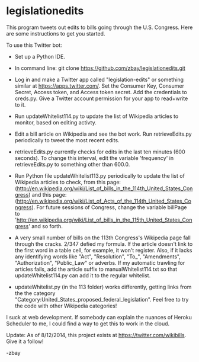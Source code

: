 legislationedits
================

This program tweets out edits to bills going through the U.S. Congress. Here are some instructions to get you started.

To use  this Twitter bot:

* Set up a Python IDE.

* In command line: git clone https://github.com/zbay/legislationedits.git

* Log in and make a Twitter app called "legislation-edits" or something similar at https://apps.twitter.com/. Set the Consumer Key, Consumer Secret, Access token, and Access token secret. Add the credentials to creds.py. Give a Twitter account permission for your app to read+write to it.

* Run updateWhitelist114.py to update the list of Wikipedia articles to monitor, based on editing activty.

* Edit a bill article on Wikipedia and see the bot work. Run retrieveEdits.py periodically to tweet the most recent edits.

* retrieveEdits.py currently checks for edits in the last ten minutes (600 seconds). To change this interval, edit the variable 'frequency' in retrieveEdits.py to something other than 600.0.

* Run Python file updateWhitelist113.py periodically to update the list of Wikipedia articles to check, from this page: (http://en.wikipedia.org/wiki/List_of_bills_in_the_114th_United_States_Congress) and this page: (http://en.wikipedia.org/wiki/List_of_Acts_of_the_114th_United_States_Congress). For future sessions of Congress, change the variable billPage to 'http://en.wikipedia.org/wiki/List_of_bills_in_the_115th_United_States_Congress' and so forth. 

* A very small number of bills on the 113th Congress's Wikipedia page fall through the cracks. 2/347 defied my formula. If the article doesn't link to the first word in a table cell, for example, it won't register. Also, if it lacks any identifying words like "Act", "Resolution", "To_", "Amendments", "Authorization", "Public_Law" or adverbs. If my automatic trawling for articles fails, add the article suffix to manualWhitelist114.txt so that updateWhitelist114.py can add it to the regular whitelist.
 
* updateWhitelist.py (in the 113 folder) works differently, getting links from the the category "Category:United_States_proposed_federal_legislation". Feel free to try the code with other Wikipedia categories!

I suck at web development. If somebody can explain the nuances of Heroku Scheduler to me, I could find a way to get this to work in the cloud.

Update: As of 8/12/2014, this project exists at https://twitter.com/wikibills. Give it a follow!

-zbay
